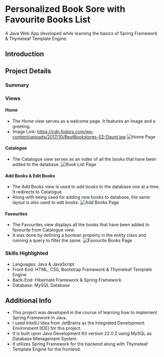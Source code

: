 # Personalized Book Sore with Favourite Books List
A Java Web App developed while learning the basics of Spring Framework & Thymeleaf Template Engine.

## Introduction

## Project Details

### Summary

### Views

#### Home
- The Home view serves as a welcome page. It features an image and a greeting.
- Image Link: https://cdn.fodors.com/wp-content/uploads/2017/10/BestBookstores-02-Daunt.jpg
![Home Page](https://github.com/user-attachments/assets/4c6e84f6-2883-4cc4-b849-c30b6bb38314)

#### Catalogue
- The Catalogue view serves as an index of all the books that have been added to the database.
![Book List Page](https://github.com/user-attachments/assets/4093cf9c-b770-434d-8b89-1a87f8bbc87b)

#### Add Books & Edit Books
- The Add Books view is used to add books to the database one at a time. It redirects to Catalogue.
- Along with being used for adding new books to database, the same layout is also used to edit books.
![Add Books Page](https://github.com/user-attachments/assets/9a281d99-6284-40d0-b0f7-13a4c99ea783)

#### Favourites
- The Favourites view displays all the books that have been added to favourite from Catalogue view.
- It was done by defining a boolean property in the entity class and running a query to filter the same.
![Favourite Books Page](https://github.com/user-attachments/assets/8286f581-e69f-45da-a320-4196d26d3c81)

### Skills Highlighted
- Languages: Java & JavaScript
- Front-End: HTML, CSS, Bootstrap Framework & Thymeleaf Template Engine
- Back-End: Hibernate Framework & Spring Framework
- Database: MySQL Database

## Additional Info
- This project was developed in the course of learning how to implement Spring Framework in Java.
- I used IntelliJ Idea from JetBrains as the Integrated Development Environment (IDE) for this project.
- It is built upon Java Development Kit version 22.0.2 using MySQL as Database Management System.
- It utilizes Spring Framework for the backend along with Thymeleaf Template Engine for the frontend.

